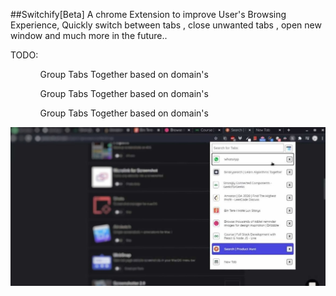 ##Switchify[Beta]
A chrome Extension to improve User's Browsing Experience, Quickly switch between tabs , close unwanted tabs , open new window and much more in the future..

TODO:

<ul>
    <ol>Group Tabs Together based on domain's</ol>
    <ol>Group Tabs Together based on domain's</ol>
    <ol>Group Tabs Together based on domain's</ol>
</ul>

![Screenshots](screenshots/image1.jpg)

